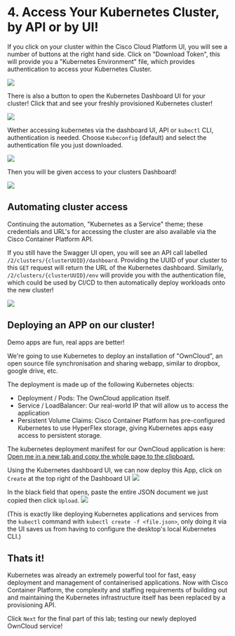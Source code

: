 # 4. Access Your Kubernetes Cluster, by API or by UI!

If you click on your cluster within the Cisco Cloud Platform UI, you will see a number of buttons at the right hand side. Click on "Download Token", this will provide you a "Kubernetes Environment" file, which provides authentication to access your Kubernetes Cluster.

![](/posts/files/CiscoContainerPlatform-101/assets/images/1234user-cluster-build-success.png)

There is also a button to open the Kubernetes Dashboard UI for your cluster! Click that and see your freshly provisioned Kubernetes cluster!

![](/posts/files/CiscoContainerPlatform-101/assets/images/kubernetes-dashboard-auth.png)

Wether accessing kubernetes via the dashboard UI, API or `kubectl` CLI, authentication is needed. Choose `Kubeconfig` (default) and select the authentication file you just downloaded.

![](/posts/files/CiscoContainerPlatform-101/assets/images/select-k8s-token.png)

Then you will be given access to your clusters Dashboard!

![](/posts/files/CiscoContainerPlatform-101/assets/images/kubernetes-dashboard.png)


## Automating cluster access
Continuing the automation, "Kubernetes as a Service" theme; these credentials and URL's for accessing the cluster are also available via the Cisco Container Platform API.

If you still have the Swagger UI open, you will see an API call labelled `/2/clusters/{clusterUUID}/dashboard`.
Providing the UUID of your cluster to this `GET` request will return the URL of the Kubernetes dashboard. Similarly, `/2/clusters/{clusterUUID}/env` will provide you with the authentication file, which could be used by CI/CD to then automatically deploy workloads onto the new cluster!

![](/posts/files/CiscoContainerPlatform-101/assets/images/swagger_get_cluster_dashboard.png)

## Deploying an APP on our cluster!
Demo apps are fun, real apps are better!

We're going to use Kubernetes to deploy an installation of "OwnCloud", an open source file synchronisation and sharing webapp, similar to dropbox, google drive, etc.

The deployment is made up of the following Kubernetes objects:
- Deployment / Pods:         The OwnCloud application itself.
- Service / LoadBalancer:    Our real-world IP that will allow us to access the application
- Persistent Volume Claims:  Cisco Container Platform has pre-configured Kubernetes to use HyperFlex storage, giving Kubernetes apps easy access to persistent storage.

The kubernetes deployment manifest for our OwnCloud application is here: [Open me in a new tab and copy the whole page to the clipboard.](/posts/files/CiscoContainerPlatform-101/assets/kube-manifests/owncloud.json)

Using the Kubernetes dashboard UI, we can now deploy this App, click on `Create` at the top right of the Dashboard UI
![](/posts/files/CiscoContainerPlatform-101/assets/images/dashboard-create.png)

In the black field that opens, paste the entire JSON document we just copied then click `Upload`.
![](/posts/files/CiscoContainerPlatform-101/assets/images/dashboard-json.png)

(This is exactly like deploying Kubernetes applications and services from the `kubectl` command with `kubectl create -f <file.json>`, only doing it via the UI saves us from having to configure the desktop's local Kubernetes CLI.)

## Thats it!
Kubernetes was already an extremely powerful tool for fast, easy deployment and management of containerised applications. Now with Cisco Container Platform, the complexity and staffing requirements of building out and maintaining the Kubernetes infrastructure itself has been replaced by a provisioning API.

Click `Next` for the final part of this lab; testing our newly deployed OwnCloud service!
